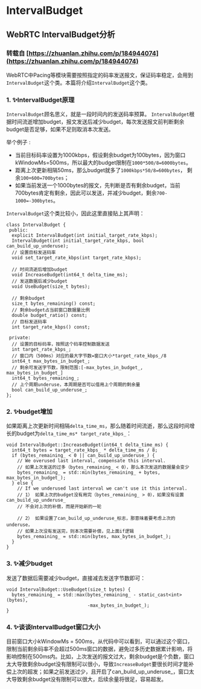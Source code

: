 # IntervalBudget

## WebRTC IntervalBudget分析
### 转载自 [https://zhuanlan.zhihu.com/p/184944074](https://zhuanlan.zhihu.com/p/184944074)

WebRTC中Pacing等模块需要按照指定的码率发送报文，保证码率稳定，会用到`IntervalBudget`这个类。本篇将介绍`IntervalBudget`这个类。

### 1. ✨**IntervalBudget原理**

`IntervalBudget`顾名思义，就是一段时间内的发送码率预算。 `IntervalBudget`根据时间流逝增加budget，报文发送后减少budget，每次发送报文前判断剩余budget是否足够，如果不足则取消本次发送。

举个例子 :

* 当前目标码率设置为1000kbps，假设剩余budget为100bytes，因为窗口kWindowMs=500ms，所以最大的budget限制在`1000*500/8=6000bytes`。
* 距离上次更新相隔50ms，那么budget就多了`1000kbps*50/8=600bytes`， 剩余`100+600=700bytes`；
* 如果当前发送一个1000bytes的报文，先判断是否有剩余budget，当前700bytes肯定有剩余，因此可以发送，并减少budget，剩余`700-1000=-300bytes`。

  
`IntervalBudget`这个类比较小，因此这里直接贴上其声明：

```text
class IntervalBudget {
 public:
  explicit IntervalBudget(int initial_target_rate_kbps);
  IntervalBudget(int initial_target_rate_kbps, bool can_build_up_underuse);
  // 设置目标发送码率
  void set_target_rate_kbps(int target_rate_kbps);

  // 时间流逝后增加budget
  void IncreaseBudget(int64_t delta_time_ms);
  // 发送数据后减少budget
  void UseBudget(size_t bytes);

  // 剩余budget
  size_t bytes_remaining() const;
  // 剩余budget占当前窗口数据量比例
  double budget_ratio() const;
  // 目标发送码率
  int target_rate_kbps() const;

 private:
  // 设置的目标码率，按照这个码率控制数据发送
  int target_rate_kbps_;
  // 窗口内（500ms）对应的最大字节数=窗口大小*target_rate_kbps_/8
  int64_t max_bytes_in_budget_;
  // 剩余可发送字节数，限制范围:[-max_bytes_in_budget_, max_bytes_in_budget_]
  int64_t bytes_remaining_;
  // 上个周期underuse，本周期是否可以借用上个周期的剩余量
  bool can_build_up_underuse_;
};
```

### 2. ✨**budget增加**

如果距离上次更新时间相隔`delta_time_ms`，那么随着时间流逝，那么这段时间增长的budget为`delta_time_ms* target_rate_kbps_`：

```text
void IntervalBudget::IncreaseBudget(int64_t delta_time_ms) {
  int64_t bytes = target_rate_kbps_ * delta_time_ms / 8;
  if (bytes_remaining_ < 0 || can_build_up_underuse_) {
    // We overused last interval, compensate this interval.
    // 如果上次发送的过多（bytes_remaining_ < 0），那么本次发送的数据量会变少
    bytes_remaining_ = std::min(bytes_remaining_ + bytes, max_bytes_in_budget_);
  } else {
    // If we underused last interval we can't use it this interval.
    // 1） 如果上次的budget没有用完（bytes_remaining_ > 0），如果没有设置can_build_up_underuse_
    // 不会对上次的补偿，而是开始新的一轮

    // 2） 如果设置了can_build_up_underuse_标志，那意味着要考虑上次的underuse，
    // 如果上次没有发送完，则本次需要补偿，见上面if逻辑
    bytes_remaining_ = std::min(bytes, max_bytes_in_budget_);
  }
}
```

### 3. ✨**减少budget**

发送了数据后需要减少budget，直接减去发送字节数即可：

```text
void IntervalBudget::UseBudget(size_t bytes) {
  bytes_remaining_ = std::max(bytes_remaining_ - static_cast<int>(bytes),
                              -max_bytes_in_budget_);
}
```

### 4. ✨谈谈IntervalBudget窗口大小

目前窗口大小kWindowMs = 500ms，从代码中可以看到，可以通过这个窗口，限制当前剩余码率不会超过500ms窗口的数据，避免过多历史数据累计影响，将影响控制在500ms内。比如，上次发送的报文过大，剩余budget是个负数，窗口太大导致剩余budget没有限制可以很小，导致`IncreaseBudget`要很长时间才能补偿上次的超发；如果之前发送过少，且开启了can\_build\_up\_underuse\_，窗口太大导致剩余budget没有限制可以很大，后续余量将很足，容易超发。

